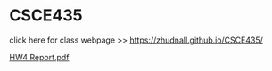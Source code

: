 # CSCE435


click here for class webpage >> https://zhudnall.github.io/CSCE435/


[HW4 Report.pdf](https://zhudnall.github.io/CSCE435/HW4/HW4_Report.pdf)

